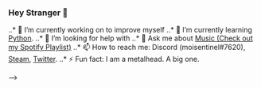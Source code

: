 ### Hey Stranger :raised_hands:


..* 🔭 I’m currently working on to improve myself
..* 🌱 I’m currently learning [Python](https://www.youtube.com/watch?v=dQw4w9WgXcQ).
..* 🤔 I’m looking for help with 
..* 💬 Ask me about [Music (Check out my Spotify Playlist)](https://open.spotify.com/playlist/0dfLGy3m0WS6TWfazSFxBK?si=a6O_bmFdRRKtyu1z-kVMSg)
..* 📫 How to reach me: Discord (moisentinel#7620), [Steam](https://steamcommunity.com/id/moisentinel/), [Twitter](https://twitter.com/moisentinel).
..* ⚡ Fun fact: I am a metalhead. A big one.

-->
